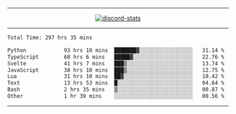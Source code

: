 <a href="https://www.github.com/ripavoid" target="_blank" rel="noreferrer">

-------

<div align='center'>
    <a href='https://discordapp.com/users/825178146797518881'>
        <img align='center' alt='discord-stats' src='https://api.discord-status.me/825178146797518881?nitro&boost=4&gradient=%231e0b1a%2C%23000000%2C%23000000%2C%23160316'></img>
    </a>
</div>

-------

<!--START_SECTION:waka-->

```txt
Total Time: 297 hrs 35 mins

Python            93 hrs 10 mins  ███████▓░░░░░░░░░░░░░░░░░   31.14 %
TypeScript        68 hrs 6 mins   █████▓░░░░░░░░░░░░░░░░░░░   22.76 %
Svelte            41 hrs 7 mins   ███▒░░░░░░░░░░░░░░░░░░░░░   13.74 %
JavaScript        38 hrs 10 mins  ███▒░░░░░░░░░░░░░░░░░░░░░   12.75 %
Lua               31 hrs 10 mins  ██▓░░░░░░░░░░░░░░░░░░░░░░   10.42 %
Text              13 hrs 53 mins  █░░░░░░░░░░░░░░░░░░░░░░░░   04.64 %
Bash              2 hrs 35 mins   ▒░░░░░░░░░░░░░░░░░░░░░░░░   00.87 %
Other             1 hr 39 mins    ░░░░░░░░░░░░░░░░░░░░░░░░░   00.56 %
```

<!--END_SECTION:waka-->

-------
